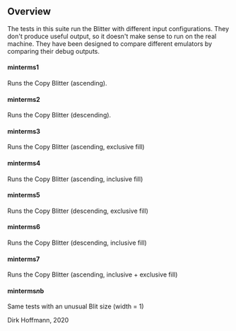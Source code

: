 ## Overview

The tests in this suite run the Blitter with different input configurations. They don't produce useful output, so it doesn't make sense to run on the real machine. They have been designed to compare different emulators by comparing their debug outputs.

#### minterms1

Runs the Copy Blitter (ascending).

#### minterms2

Runs the Copy Blitter (descending).

#### minterms3

Runs the Copy Blitter (ascending, exclusive fill)

#### minterms4

Runs the Copy Blitter (ascending, inclusive fill)

#### minterms5

Runs the Copy Blitter (descending, exclusive fill)

#### minterms6

Runs the Copy Blitter (descending, inclusive fill)

#### minterms7

Runs the Copy Blitter (ascending, inclusive + exclusive fill)

#### minterms*n*b

Same tests with an unusual Blit size (width = 1)


Dirk Hoffmann, 2020
